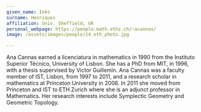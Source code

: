 ```yaml
---
given_name: Inês
surname: Henriques
affiliation: Univ. Sheffield, UK
personal_webpage: https://people.math.ethz.ch/~acannas/
image: /assets/images/people/14_eth_photo.jpg

---
```

Ana Cannas earned a licenciatura in mathematics in 1990 from the Instituto Superior Técnico, University of Lisbon.
She has a PhD from MIT, in 1996, with a thesis supervised by Victor Guillemin.
Ana Cannas was a faculty member of IST, Lisbon, from 1997 to 2011, 
and a research scholar in mathematics at Princeton University in 2006.
In 2011 she moved from Princeton and IST to ETH Zurich where she is an adjunct professor in Mathematics.
Her research interests include Symplectic Geometry and Geometric Topology.
